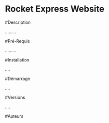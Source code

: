 # Rocket Express Website

#Description

.........

#Pré-Requis

.........


#Installation

....

#Démarrage

....

#Versions

....

#Auteurs



